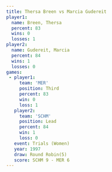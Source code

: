 ```yaml
---
title: Thersa Breen vs Marcia Gudereit
player1:                
  name: Breen, Thersa   
  percent: 83           
  wins: 0               
  losses: 1             
player2:                
  name: Gudereit, Marcia
  percent: 84           
  wins: 1               
  losses: 0             
games:
 - player1:         
     team: 'MER'    
     position: Third
     percent: 83    
     win: 0         
     loss: 1        
   player2:        
     team: 'SCHM'  
     position: Lead
     percent: 84   
     win: 1        
     loss: 0       
   event: Trials (Women)
   year: 1997           
   draw: Round Robin(5) 
   score: SCHM 9 - MER 6
---
```

